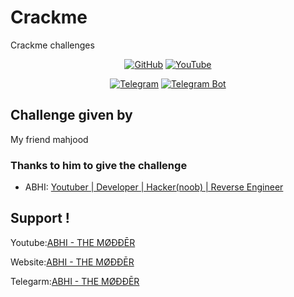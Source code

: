 # Crackme
Crackme challenges

<p align="center">
<a href="https://github.com/AbhiTheModder"><img title="GitHub" src="https://img.shields.io/badge/Abhi-TheModder-brightgreen?style=for-the-badge&logo=github"></a>
<a href="https://www.youtube.com/channel/UCtBILuQgvXHPfvOUdcmMS2Q"><img title="YouTube" src="https://img.shields.io/badge/YouTube-Abhi The MØÐÐĒR-red?style=for-the-badge&logo=Youtube"></a>
</p>


<p align="center">
<a href="https://t.me/joinchat/xP-wW-A5mIBmMjY1"><img title="Telegram" src="https://img.shields.io/badge/Telegram-black?style=for-the-badge&logo=Telegram"></a>
<a href="https://t.me/Mods_byAbhi_demandbot"><img title="Telegram Bot" src="https://img.shields.io/badge/Telegram-bot-black?style=for-the-badge&logo=Telegram_bot"></a>

## Challenge given by 
My friend mahjood 

### Thanks to him to give the challenge

* ABHI: [Youtuber | Developer | Hacker(noob) | Reverse Engineer ](https://www.youtube.com/channel/UCtBILuQgvXHPfvOUdcmMS2Q)

 ## Support !
  Youtube:[ABHI - THE MØÐÐĒR](https://www.youtube.com/channel/UCtBILuQgvXHPfvOUdcmMS2Q)

  Website:[ABHI - THE MØÐÐĒR](https://smile-learn.blogspot.com/)

  Telegarm:[ABHI - THE MØÐÐĒR](https://t.me/joinchat/xP-wW-A5mIBmMjY1)

